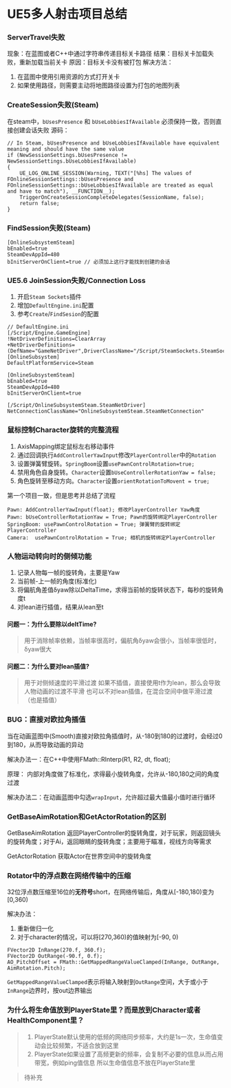 # UE5多人射击项目总结


### ServerTravel失败

现象：在蓝图或者C++中通过字符串传递目标关卡路径
结果：目标关卡加载失败，重新加载当前关卡
原因：目标关卡没有被打包
解决方法：
1. 在蓝图中使用引用资源的方式打开关卡
2. 如果使用路径，则需要主动将地图路径设置为打包的地图列表

### CreateSession失败(Steam)
在steam中，``bUsesPresence`` 和 ``bUseLobbiesIfAvailable`` 必须保持一致，否则直接创建会话失败
源码：
```
// In Steam, bUsesPresence and bUseLobbiesIfAvailable have equivalent meaning and should have the same value
if (NewSessionSettings.bUsesPresence != NewSessionSettings.bUseLobbiesIfAvailable)
{
	UE_LOG_ONLINE_SESSION(Warning, TEXT("[%hs] The values of FOnlineSessionSettings::bUsesPresence and FOnlineSessionSettings::bUseLobbiesIfAvailable are treated as equal and have to match"), __FUNCTION__);
	TriggerOnCreateSessionCompleteDelegates(SessionName, false);
	return false;
}
```

### FindSession失败(Steam)

```
[OnlineSubsystemSteam]
bEnabled=true
SteamDevAppId=480
bInitServerOnClient=true // 必须加上这行才能找到创建的会话
```

### UE5.6 JoinSession失败/Connection Loss

1. 开启``Steam Sockets``插件
2. 增加``DefaultEngine.ini``配置
3. 参考``Create``/``FindSesion``的配置

```
// DefaultEngine.ini
[/Script/Engine.GameEngine]
!NetDriverDefinitions=ClearArray
+NetDriverDefinitions=(DefName="GameNetDriver",DriverClassName="/Script/SteamSockets.SteamSocketsNetDriver",DriverClassNameFallback="OnlineSubsystemUtils.IpNetDriver")
[OnlineSubsystem]
DefaultPlatformService=Steam

[OnlineSubsystemSteam]
bEnabled=true
SteamDevAppId=480
bInitServerOnClient=true

[/Script/OnlineSubsystemSteam.SteamNetDriver]
NetConnectionClassName="OnlineSubsystemSteam.SteamNetConnection"
```

### 鼠标控制Character旋转的完整流程

1. AxisMapping绑定鼠标左右移动事件
2. 通过回调执行``AddControllerYawInput``修改``PlayerController``中的``Rotation``
3. 设置弹簧臂旋转。``SpringBoom``设置``usePawnControlRotation=true;``
4. 禁用角色自身旋转。``Character``设置``bUseControllerRotationYaw = false;``
5. 角色旋转至移动方向。``Character``设置``orientRotationToMovent = true;``

第一个项目一致，但是思考并总结了流程
```
Pawn: AddControllerYawInput(float); 修改PlayerController Yaw角度
Pawn: bUseControllerRotationYaw = True; Pawn的旋转绑定PlayerController
SpringBoom: usePawnControlRotation = True; 弹簧臂的旋转绑定PlayerController
Camera:  usePawnControlRotation = True; 相机的旋转绑定PlayerController
```

### 人物运动转向时的侧倾功能

1. 记录人物每一帧的旋转角，主要是Yaw
2. 当前帧-上一帧的角度(标准化)
3. 将偏航角差值δyaw除以DeltaTime，求得当前帧的旋转状态下，每秒的旋转角度t
4. 对lean进行插值，结果从lean至t

#### 问题一：为什么要除以deltTime?

> 用于消除帧率依赖，当帧率很高时，偏航角δyaw会很小，当帧率很低时，δyaw很大

#### 问题二：为什么要对lean插值?

> 用于对侧倾速度的平滑过渡
> 如果不插值，直接使用t作为lean，那么会导致人物动画的过渡不平滑
> 也可以不对lean插值，在混合空间中做平滑过渡（也是插值）

### BUG：直接对欧拉角插值

当在动画蓝图中(Smooth)直接对欧拉角插值时，从-180到180的过渡时，会经过0到180，从而导致动画的异动

解决办法一：在C++中使用FMath::RInterp(R1, R2, dt, float);

原理： 内部对角度做了标准化，求得最小旋转角度，允许从-180,180之间的角度过渡

解决办法二：在动画蓝图中勾选``wrapInput``，允许超过最大值最小值时进行循环

### GetBaseAimRotation和GetActorRotation的区别

GetBaseAimRotation 返回PlayerController的旋转角度，对于玩家，则返回镜头的旋转角度；对于Ai，返回眼睛的旋转角度；主要用于瞄准，视线方向等需求

GetActorRotation 获取Actor在世界空间中的旋转角度

### Rotator中的浮点数在网络传输中的压缩

32位浮点数压缩至16位的**无符号**short，在网络传输后，角度从[-180,180)变为[0,360)

解决办法：
1. 重新做归一化
2. 对于character的情况，可以将[270,360)的值映射为[-90, 0)

```
FVector2D InRange(270.f, 360.f);
FVector2D OutRange(-90.f, 0.f);
AO_PitchOffset = FMath::GetMappedRangeValueClamped(InRange, OutRange, AimRotation.Pitch);
```

``GetMappedRangeValueClamped``表示将输入映射到``OutRange``空间，大于或小于``InRange``边界时，按out边界输出

### 为什么将生命值放到PlayerState里？而是放到Character或者HealthComponent里？

> 1. PlayerState默认使用的低频的网络同步频率，大约是1s一次，生命值变动会比较频繁，不适合放到这里
> 2. PlayerState如果设置了高频更新的频率，会复制不必要的信息从而占用带宽，例如ping值信息
> 所以生命值信息不放在PlayerState里


> 待补充
